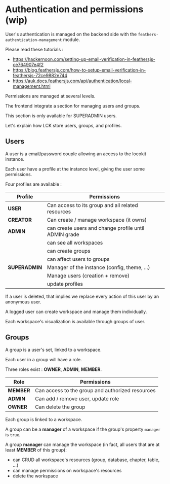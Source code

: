 # Authentication and permissions (wip)

User's authentication is managed
on the backend side with the `feathers-authentication-management` module.

Please read these tutorials :
* https://hackernoon.com/setting-up-email-verification-in-feathersjs-ce764907e4f2
* https://blog.feathersjs.com/how-to-setup-email-verification-in-feathersjs-72ce9882e744
* https://auk.docs.feathersjs.com/api/authentication/local-management.html

Permissions are managed at several levels.

The frontend integrate a section for managing users and groups.

This section is only available for SUPERADMIN users.

Let's explain how LCK store users, groups, and profiles.

## Users

A user is a email/password couple allowing an access 
to the locokit instance.

Each user have a profile at the instance level,
giving the user some permissions.

Four profiles are available :

| Profile        | Permissions                                           |
| -------------- | ----------------------------------------------------- |
| **USER**       | Can access to its group and all related resources     |
| **CREATOR**    | Can create / manage workspace (it owns)               |
| **ADMIN**      | can create users and change profile until ADMIN grade |
|                | can see all workspaces                                |
|                | can create groups                                     |
|                | can affect users to groups                            |
| **SUPERADMIN** | Manager of the instance (config, theme, ...)          |
|                | Manage users (creation + remove)                      |
|                | update profiles                                       |

If a user is deleted, that implies we replace every action of this user by an anonymous user.

A logged user can create workspace and manage them individually.

Each workspace's visualization is available through groups of user.

## Groups

A group is a user's set, linked to a workspace.

Each user in a group will have a role.

Three roles exist : **OWNER**, **ADMIN**, **MEMBER**.

| Role       | Permissions                                      |
| ---------- | ------------------------------------------------ |
| **MEMBER** | Can access to the group and authorized resources |
| **ADMIN**  | Can add / remove user, update role               |
| **OWNER**  | Can delete the group                             |

Each group is linked to a workspace.

A group can be a **manager** of a workspace if the group's property `manager` is `true`.

A group **manager** can manage the workspace
(in fact, all users that are at least **MEMBER** of this group):
* can CRUD all workspace's resources (group, database, chapter, table, ...)
* can manage permissions on workspace's resources
* delete the workspace